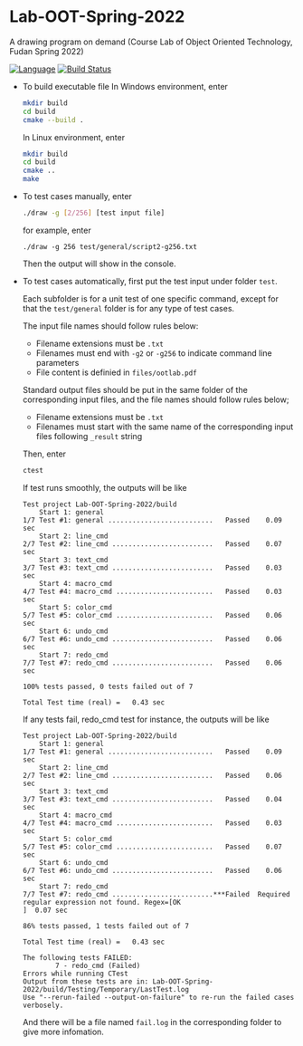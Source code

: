 # Lab-OOT-Spring-2022
A drawing program on demand (Course Lab of Object Oriented Technology, Fudan Spring 2022)

[![Language](https://img.shields.io/badge/language-C%2B%2B-blue.svg)]()
[![Build Status](https://travis-ci.org/pingcap/tidb.svg?branch=master)](https://travis-ci.org/pingcap/tidb)


- To build executable file
    In Windows environment, enter
    ```bash
    mkdir build
    cd build
    cmake --build .
    ```
    In Linux environment, enter
    ```bash
    mkdir build
    cd build
    cmake ..
    make
    ```

- To test cases manually, enter
    ```bash
    ./draw -g [2/256] [test input file]
    ```
    for example, enter
    ```
    ./draw -g 256 test/general/script2-g256.txt
    ```
    Then the output will show in the console.

- To test cases automatically, first put the test input under folder `test`.

    Each subfolder is for a unit test of one specific command, except for that the `test/general` folder is for any type of test cases.

    The input file names should follow rules below:
    - Filename extensions must be `.txt`
    - Filenames must end with `-g2` or `-g256` to indicate command line parameters
    - File content is definied in `files/ootlab.pdf`

    Standard output files should be put in the same folder of the corresponding input files, and the file names should follow rules below;
    - Filename extensions must be `.txt`
    - Filenames must start with the same name of the corresponding input files following `_result` string

    Then, enter
    ```bash
    ctest
    ```

    If test runs smoothly, the outputs will be like
    ```text
    Test project Lab-OOT-Spring-2022/build
        Start 1: general
    1/7 Test #1: general ..........................   Passed    0.09 sec
        Start 2: line_cmd
    2/7 Test #2: line_cmd .........................   Passed    0.07 sec
        Start 3: text_cmd
    3/7 Test #3: text_cmd .........................   Passed    0.03 sec
        Start 4: macro_cmd
    4/7 Test #4: macro_cmd ........................   Passed    0.03 sec
        Start 5: color_cmd
    5/7 Test #5: color_cmd ........................   Passed    0.06 sec
        Start 6: undo_cmd
    6/7 Test #6: undo_cmd .........................   Passed    0.06 sec
        Start 7: redo_cmd
    7/7 Test #7: redo_cmd .........................   Passed    0.06 sec

    100% tests passed, 0 tests failed out of 7

    Total Test time (real) =   0.43 sec
    ```

    If any tests fail, redo_cmd test for instance, the outputs will be like
    ```text
    Test project Lab-OOT-Spring-2022/build
        Start 1: general
    1/7 Test #1: general ..........................   Passed    0.09 sec
        Start 2: line_cmd
    2/7 Test #2: line_cmd .........................   Passed    0.06 sec
        Start 3: text_cmd
    3/7 Test #3: text_cmd .........................   Passed    0.04 sec
        Start 4: macro_cmd
    4/7 Test #4: macro_cmd ........................   Passed    0.03 sec
        Start 5: color_cmd
    5/7 Test #5: color_cmd ........................   Passed    0.07 sec
        Start 6: undo_cmd
    6/7 Test #6: undo_cmd .........................   Passed    0.06 sec
        Start 7: redo_cmd
    7/7 Test #7: redo_cmd .........................***Failed  Required regular expression not found. Regex=[OK
    ]  0.07 sec

    86% tests passed, 1 tests failed out of 7

    Total Test time (real) =   0.43 sec

    The following tests FAILED:
            7 - redo_cmd (Failed)
    Errors while running CTest
    Output from these tests are in: Lab-OOT-Spring-2022/build/Testing/Temporary/LastTest.log
    Use "--rerun-failed --output-on-failure" to re-run the failed cases verbosely.
    ```
    And there will be a file named `fail.log` in the corresponding folder to give more infomation.